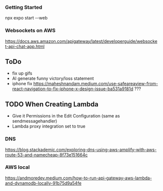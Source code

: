 ### Getting Started
npx expo start --web


### Websockets on AWS
https://docs.aws.amazon.com/apigateway/latest/developerguide/websocket-api-chat-app.html

## ToDo
 - fix up gifs
 - AI generate funny victory/loss statement
 - iphone fix https://maheshnandam.medium.com/use-safeareaview-from-react-navigation-to-fix-iphone-x-design-issue-ba531a9181d ???


## TODO When Creating Lambda
 - Give it Permissions in the Edit Configuration (same as sendmessagehandler)
 - Lambda proxy integration set to true


 ### DNS
 https://blog.stackademic.com/exploring-dns-using-aws-amplify-with-aws-route-53-and-namecheap-8f73e151664c

### AWS local
https://andmoredev.medium.com/how-to-run-api-gateway-aws-lambda-and-dynamodb-locally-91b75d9a54fe
